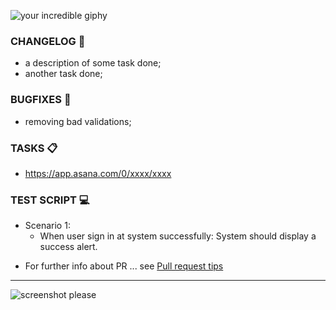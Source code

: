 ![your incredible giphy](url)

### CHANGELOG :memo:
- a description of some task done;
- another task done;

### BUGFIXES :bug:
- removing bad validations;

### TASKS :clipboard:
- https://app.asana.com/0/xxxx/xxxx

### TEST SCRIPT :computer:
- Scenario 1:
  - When user sign in at system successfully: System should display a success alert.

* For further info about PR ... see [Pull request tips](https://github.com/stmarche-ecommerce/core/wiki/Pull-Request-Templates)
_____
![screenshot please](url)
<!-- Would you please show us what you are doing? -->
